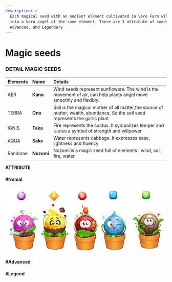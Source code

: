 ```yaml
---
description: >-
  Each magical seed with an ancient element cultivated in Vero Farm will sprout
  into a Vero angel of the same element. There are 3 attribute of seeds: Normal,
  Advanced, and Legendary
---
```


# Magic seeds

### DETAIL MAGIC SEEDS

| Elements | Name | Details |
| :--- | :--- | :--- |
| AER | **Kano** | Wind seeds represent sunflowers. The wind is the movement of air, can help plants angel move smoothly and flexibly. |
| TERRA | **Ono** | Soil is the magical mother of all matter,the source of matter, wealth, abundance, So the soil seed represents the garlic plant |
| IGNIS | **Taka** | Fire represents the cactus. It symbolizes temper and is also a symbol of strength and willpower |
| AQUA | **Sake** | Water represents cabbage. It expresses ease, lightness and fluency |
| Randome | **Nozomi** | Nozomi is a magic seed full of elements : wind, soil, fire, water |

**ATTRIBUTE**

#### \#Nomal

![Nomal Magic Seed](../../.gitbook/assets/seeds.png)

#### \#Advanced



#### \#Legend



